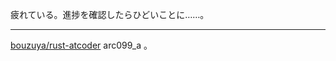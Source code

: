 疲れている。進捗を確認したらひどいことに……。

---

[bouzuya/rust-atcoder][] arc099_a 。

[bouzuya/rust-atcoder]: https://github.com/bouzuya/rust-atcoder
